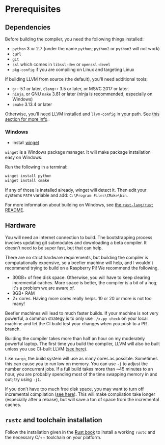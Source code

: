 # Prerequisites

## Dependencies

Before building the compiler, you need the following things installed:

* `python` 3 or 2.7 (under the name `python`; `python2` or `python3` will not work)
* `curl`
* `git`
* `ssl` which comes in `libssl-dev` or `openssl-devel`
* `pkg-config` if you are compiling on Linux and targeting Linux

If building LLVM from source (the default), you'll need additional tools:

* `g++` 5.1 or later, `clang++` 3.5 or later, or MSVC 2017 or later.
* `ninja`, or GNU `make` 3.81 or later (ninja is recommended, especially on Windows)
* `cmake` 3.13.4 or later

Otherwise, you'll need LLVM installed and `llvm-config` in your path.
See [this section for more info][sysllvm].

[sysllvm]: ./new-target.md#using-pre-built-llvm

### Windows

* Install [winget](https://github.com/microsoft/winget-cli)

`winget` is a Windows package manager. It will make package installation easy
on Windows.

Run the following in a terminal:

```powershell
winget install python
winget install cmake
```

If any of those is installed already, winget will detect it.
Then edit your systems `PATH` variable and add: `C:\Program Files\CMake\bin`.

For more information about building on Windows,
see [the `rust-lang/rust` README](https://github.com/rust-lang/rust#building-on-windows).

## Hardware

You will need an internet connection to build. The bootstrapping process
involves updating git submodules and downloading a beta compiler. It doesn't
need to be super fast, but that can help.

There are no strict hardware requirements, but building the compiler is
computationally expensive, so a beefier machine will help, and I wouldn't
recommend trying to build on a Raspberry Pi! We recommend the following.
* 30GB+ of free disk space. Otherwise, you will have to keep
  clearing incremental caches. More space is better, the compiler is a bit of a
  hog; it's a problem we are aware of.
* 8GB+ RAM
* 2+ cores. Having more cores really helps. 10 or 20 or more is not too many!

Beefier machines will lead to much faster builds. If your machine is not very
powerful, a common strategy is to only use `./x.py check` on your local machine
and let the CI build test your changes when you push to a PR branch.

Building the compiler takes more than half an hour on my moderately powerful
laptop. The first time you build the compiler, LLVM will also be built unless
you use CI-built LLVM ([see here][config]).

Like `cargo`, the build system will use as many cores as possible. Sometimes
this can cause you to run low on memory. You can use `-j` to adjust the number
concurrent jobs. If a full build takes more than ~45 minutes to an hour, you
are probably spending most of the time swapping memory in and out; try using
`-j1`.

If you don't have too much free disk space, you may want to turn off
incremental compilation ([see here][config]). This will make compilation take
longer (especially after a rebase), but will save a ton of space from the
incremental caches.

[config]: ./how-to-build-and-run.md#create-a-configtoml

## `rustc` and toolchain installation

Follow the installation given in the [Rust book][install] to install a working
`rustc` and the necessary C/++ toolchain on your platform.

[install]: https://doc.rust-lang.org/book/ch01-01-installation.html
